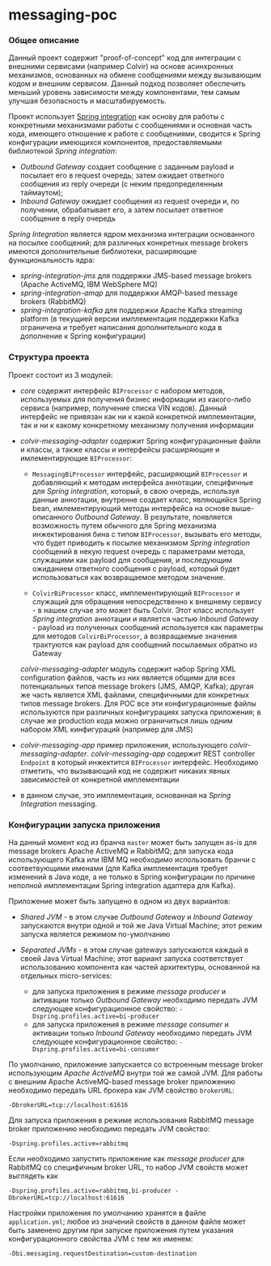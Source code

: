 # messaging-poc

### Общее описание

Данный проект содержит "proof-of-concept" код для интеграции с внешними сервисами (например Colvir) на основе асинхронных механизмов, основанных на
обмене сообщениями между вызывающим кодом и внешним сервисом. Данный подход позволяет обеспечить меньший уровень зависимости между компонентами, 
тем самым улучшая безопасность и масштабируемость.
 
Проект использует [Spring integration](https://projects.spring.io/spring-integration/) как основу для работы с конкретными механизмами работы с
сообщениями и основная часть кода, имеющего отношение к работе с сообщениями, сводится к Spring конфигурации имеющихся компонентов,
предоставляемыми библиотекой *Spring integration*:

 * *Outbound Gateway* создает сообщение с заданным payload и посылает его в request очередь; затем ожидает ответного сообщения из reply очереди 
 (с неким предопределенным таймаутом);
 * *Inbound Gateway* ожидает сообщения из request очереди и, по получении, обрабатывает его, а затем посылает ответное сообщение в reply очередь
 
*Spring Integration* является ядром механизма интеграции основанного на посылке сообщений; для различных конкретных message brokers имеются 
 дополнительные библиотеки, расширяющие функциональность ядра:
 
 * *spring-integration-jms* для поддержки JMS-based message brokers (Apache ActiveMQ, IBM WebSphere MQ)  
 * *spring-integration-amqp* для поддержки AMQP-based message brokers (RabbitMQ)
 * *spring-integration-kafka* для поддержки Apache Kafka streaming platform (в текущией версии имплементация поддержки Kafka ограничена и требует 
 написания дополнительного кода в дополнение к Spring конфигурации)
 

### Структура проекта
 
 Проект состоит из 3 модулей:
 
 * *core* содержит интерфейс `BIProcessor` с набором методов, используемых для получения бизнес информации из какого-либо сервиса (например, 
 получение списка VIN кодов). Данный интерфейс не привязан как ни к какой конкретной имплементации, так и ни к какому конкретному механизму получения
 информации
 
 * *colvir-messaging-adapter* содержит Spring конфигурационные файли и классы, а также классы и интерфейсы расширяющие и имлементирующие `BIProcessor`:
 
    - `MessagingBiProcessor` интерфейс, расширяющий `BIProcessor` и добавляющий к методам интерфейса аннотации, специфичные для *Spring integration*, 
    который, в свою очередь, используя данные аннотации, внутренне создает класс, являющийся Spring bean, имлементирующий методы интерфейса на основе 
    выше-описанного *Outbound Gateway*. В результате, появляется возможность путем обычного для Spring механизма инжектирования бина с типом 
    `BIProcessor`, вызывать его методы, что будет приводить к посылке механизмом *Spring integration* сообщений в некую request очередь с параметрами 
    метода, служащими как payload для сообщения, и последующим ожиданием ответного сообщения с payload, который будет использоваться как возвращаемое 
    методом значение.
      
    - `ColvirBiProcessor` класс, имплементирующий `BIProcessor` и служащий для обращения непосредственно к внешнему сервису - в нашем случае это может
    быть Colvir. Этот класс использует *Spring integration* аннотации и является частью *Inbound Gateway* - payload из полученных сообщений 
    используется как параметры для методов `ColvirBiProcessor`, а возвращаемые значения трактуются как payload для сообщений посылаемых обратно из 
    Gateway
    
    *colvir-messaging-adapter* модуль содержит набор Spring XML configuration файлов, часть из них является общими для всех потенциальных типов 
    message brokers (JMS, AMQP, Kafka); другая же часть является XML файлами, специфичными для конкретных типов message brokers. Для POC все эти 
    конфигурационные файлы используются при различных конфигурациях запуска приложения; в случае же production кода можно ограничиться лишь одним
    набором XML кинфигураций (например для JMS)
    
 * *colvir-messaging-app* пример приложения, использующего *colvir-messaging-adapter*. *colvir-messaging-app* содержит REST controller `Endpoint` в
 который инжектится `BIProcessor` интерфейс. Необходимо отметить, что вызывающий код не содержит никаких явных зависимостей от конкретной имплементации 
 - в данном случае, это имплементация, основанная на *Spring Integration* messaging.
    
    
### Конфигурации запуска приложения

 На данный момент код из бранча `master` может быть запущен as-is для message brokers Apache ActiveMQ и RabbitMQ; для запуска кода использующего Kafka 
 или IBM MQ необходимо использовать бранчи с соответвующими именами (для Kafka имплементация требует изменений в Java коде, а не только в Spring 
 конфигурации по причине неполной имплементации Spring integration адаптера для Kafka).
              
 Приложение может быть запущено в одном из двух вариантов:
    
 * *Shared JVM* - в этом случае *Outbound Gateway* и *Inbound Gateway* запускаются внутри одной и той же Java Virtual Machine; этот режим запуска 
   является режимом по-умолчанию
   
 * *Separated JVMs* - в этом случае gateways запускаются каждый в своей Java Virtual Machine; этот вариант запуска соответствует использованию 
   компонента как частей архитектуры, основанной на отдельных micro-services:
    - для запуска приложения в режиме *message producer* и активации только *Outbound Gateway* необходимо передать JVM следующее конфигурационное свойство:
         `-Dspring.profiles.active=bi-producer`
    - для запуска приложения в режиме *message consumer* и активации только *Inbound Gateway* необходимо передать JVM следующее конфигурационное свойство:
         `-Dspring.profiles.active=bi-consumer`
         
 По умолчанию, приложение запускается со встроенным message broker использующим *Apache ActiveMQ* внутри той же самой JVM. Для работы с внешним Apache 
 ActiveMQ-based message broker приложению необходимо передать URL брокера как JVM свойство `brokerURL`:
      
    -DbrokerURL=tcp://localhost:61616
             
 Для запуска приложения в режиме использования RabbitMQ message broker приложению необходимо передать JVM свойство:
     
    -Dspring.profiles.active=rabbitmq
       
 Если необходимо запустить приложение как *message producer* для RabbitMQ со специфичным broker URL, то набор JVM свойств может выглядеть как
          
    -Dspring.profiles.active=rabbitmq,bi-producer -DbrokerURL=tcp://localhost:61616     
    
 Настройки приложения по умолчанию хранятся в файле `application.yml`; любое из значений свойств в данном файле может быть заменено другим при запуске
 приложения путем указания конфигурационного свойства JVM с тем же именем:
  
    -Dbi.messaging.requestDestination=custom-destination  
  

  

    

